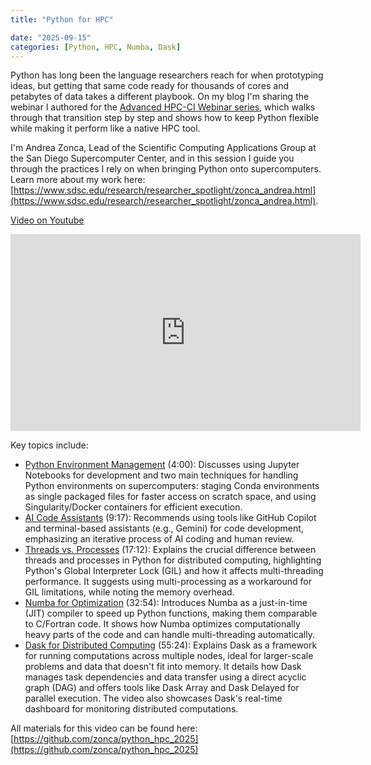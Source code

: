 ```yaml
---
title: "Python for HPC"

date: "2025-09-15"
categories: [Python, HPC, Numba, Dask]
---
```


Python has long been the language researchers reach for when prototyping ideas, but getting that same code ready for thousands of cores and petabytes of data takes a different playbook. On my blog I'm sharing the webinar I authored for the [Advanced HPC-CI Webinar series](https://www.sdsc.edu/education/training-programs/Advanced-HPC-CI-Webinars.html), which walks through that transition step by step and shows how to keep Python flexible while making it perform like a native HPC tool.

I'm Andrea Zonca, Lead of the Scientific Computing Applications Group at the San Diego Supercomputer Center, and in this session I guide you through the practices I rely on when bringing Python onto supercomputers. Learn more about my work here: [https://www.sdsc.edu/research/researcher_spotlight/zonca_andrea.html](https://www.sdsc.edu/research/researcher_spotlight/zonca_andrea.html).

[Video on Youtube](https://www.youtube.com/watch?v=Zv4DcRy1yeg)

<iframe width="560" height="315" src="https://www.youtube.com/embed/Zv4DcRy1yeg" title="YouTube video player" frameborder="0" allow="accelerometer; autoplay; clipboard-write; encrypted-media; gyroscope; picture-in-picture" allowfullscreen></iframe>

Key topics include:

*   [Python Environment Management](https://www.youtube.com/watch?v=Zv4DcRy1yeg&t=240s) (4:00): Discusses using Jupyter Notebooks for development and two main techniques for handling Python environments on supercomputers: staging Conda environments as single packaged files for faster access on scratch space, and using Singularity/Docker containers for efficient execution.
*   [AI Code Assistants](https://www.youtube.com=Zv4DcRy1yeg&t=557s) (9:17): Recommends using tools like GitHub Copilot and terminal-based assistants (e.g., Gemini) for code development, emphasizing an iterative process of AI coding and human review.
*   [Threads vs. Processes](https://www.youtube.com/watch?v=Zv4DcRy1yeg&t=1032s) (17:12): Explains the crucial difference between threads and processes in Python for distributed computing, highlighting Python's Global Interpreter Lock (GIL) and how it affects multi-threading performance. It suggests using multi-processing as a workaround for GIL limitations, while noting the memory overhead.
*   [Numba for Optimization](https://www.youtube.com/watch=Zv4DcRy1yeg&t=1974s) (32:54): Introduces Numba as a just-in-time (JIT) compiler to speed up Python functions, making them comparable to C/Fortran code. It shows how Numba optimizes computationally heavy parts of the code and can handle multi-threading automatically.
*   [Dask for Distributed Computing](https://www.youtube.com/watch?v=Zv4DcRy1yeg&t=3324s) (55:24): Explains Dask as a framework for running computations across multiple nodes, ideal for larger-scale problems and data that doesn't fit into memory. It details how Dask manages task dependencies and data transfer using a direct acyclic graph (DAG) and offers tools like Dask Array and Dask Delayed for parallel execution. The video also showcases Dask's real-time dashboard for monitoring distributed computations.

All materials for this video can be found here: [https://github.com/zonca/python_hpc_2025](https://github.com/zonca/python_hpc_2025)
